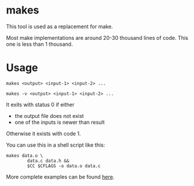 # makes

This tool is used as a replacement for make.

Most make implementations are around 20-30 thousand lines of code. This one is less than 1 thousand.

# Usage

`makes <output> <input-1> <input-2> ...`

`makes -v <output> <input-1> <input-2> ...`

It exits with status 0 if either
* the output file does not exist
* one of the inputs is newer than result

Otherwise it exists with code 1.

You can use this in a shell script like this:

```
makes data.o \
        data.c data.h &&
        $CC $CFLAGS -o data.o data.c
```

More complete examples can be found [here](https://github.com/rain-1/tarot-vm/blob/master/makesfile).
